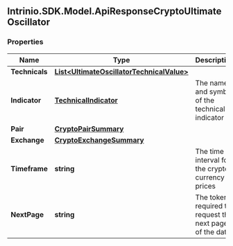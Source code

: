 ## Intrinio.SDK.Model.ApiResponseCryptoUltimateOscillator
### Properties

Name | Type | Description | Notes
------------ | ------------- | ------------- | -------------
**Technicals** | [**List&lt;UltimateOscillatorTechnicalValue&gt;**](UltimateOscillatorTechnicalValue.md) |  | [optional] 
**Indicator** | [**TechnicalIndicator**](TechnicalIndicator.md) | The name and symbol of the technical indicator | [optional] 
**Pair** | [**CryptoPairSummary**](CryptoPairSummary.md) |  | [optional] 
**Exchange** | [**CryptoExchangeSummary**](CryptoExchangeSummary.md) |  | [optional] 
**Timeframe** | **string** | The time interval for the crypto currency prices | [optional] 
**NextPage** | **string** | The token required to request the next page of the data | [optional] 


